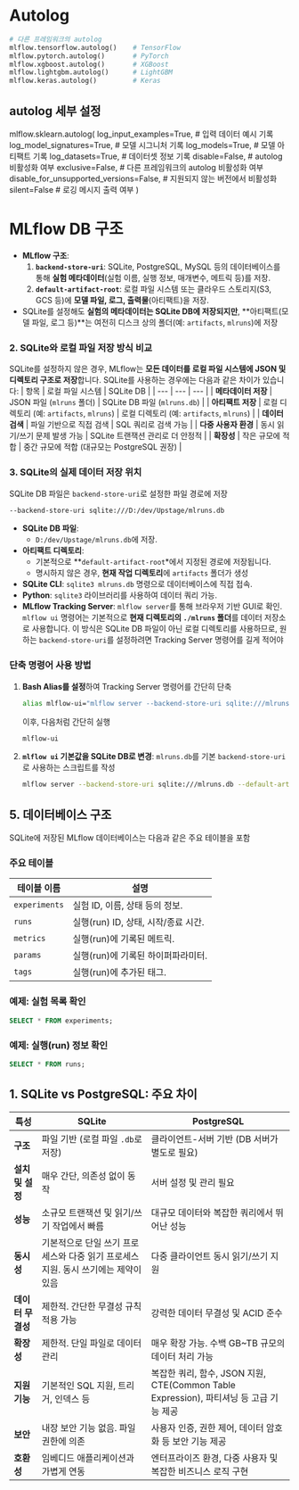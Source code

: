 # Autolog
```python
# 다른 프레임워크의 autolog
mlflow.tensorflow.autolog()    # TensorFlow
mlflow.pytorch.autolog()       # PyTorch
mlflow.xgboost.autolog()       # XGBoost
mlflow.lightgbm.autolog()      # LightGBM
mlflow.keras.autolog()         # Keras
```
## autolog 세부 설정
mlflow.sklearn.autolog(
log_input_examples=True,    # 입력 데이터 예시 기록
log_model_signatures=True,  # 모델 시그니처 기록
log_models=True,           # 모델 아티팩트 기록
log_datasets=True,         # 데이터셋 정보 기록
disable=False,             # autolog 비활성화 여부
exclusive=False,           # 다른 프레임워크의 autolog 비활성화 여부
disable_for_unsupported_versions=False,  # 지원되지 않는 버전에서 비활성화
silent=False              # 로깅 메시지 출력 여부
)
# MLflow DB 구조
- **MLflow 구조**:
    1. **`backend-store-uri`**: SQLite, PostgreSQL, MySQL 등의 데이터베이스를 통해 **실험 메타데이터**(실험 이름, 실행 정보, 매개변수, 메트릭 등)를 저장.
    2. **`default-artifact-root`**: 로컬 파일 시스템 또는 클라우드 스토리지(S3, GCS 등)에 **모델 파일, 로그, 출력물**(아티팩트)을 저장.
- SQLite를 설정해도 **실험의 메타데이터는 SQLite DB에 저장되지만**, **아티팩트(모델 파일, 로그 등)**는 여전히 디스크 상의 폴더(예: `artifacts`, `mlruns`)에 저장
### **2. SQLite와 로컬 파일 저장 방식 비교**
SQLite를 설정하지 않은 경우, MLflow는 **모든 데이터를 로컬 파일 시스템에 JSON 및 디렉토리 구조로 저장**합니다. SQLite를 사용하는 경우에는 다음과 같은 차이가 있습니다:
| 항목 | 로컬 파일 시스템 | SQLite DB |
| --- | --- | --- |
| **메타데이터 저장** | JSON 파일 (`mlruns` 폴더) | SQLite DB 파일 (`mlruns.db`) |
| **아티팩트 저장** | 로컬 디렉토리 (예: `artifacts`, `mlruns`) | 로컬 디렉토리 (예: `artifacts`, `mlruns`) |
| **데이터 검색** | 파일 기반으로 직접 검색 | SQL 쿼리로 검색 가능 |
| **다중 사용자 환경** | 동시 읽기/쓰기 문제 발생 가능 | SQLite 트랜잭션 관리로 더 안정적 |
| **확장성** | 작은 규모에 적합 | 중간 규모에 적합 (대규모는 PostgreSQL 권장) |
### **3. SQLite의 실제 데이터 저장 위치**
SQLite DB 파일은 `backend-store-uri`로 설정한 파일 경로에 저장
```bash
--backend-store-uri sqlite:///D:/dev/Upstage/mlruns.db
```
- **SQLite DB 파일**:
    - `D:/dev/Upstage/mlruns.db`에 저장.
- **아티팩트 디렉토리**:
    - 기본적으로 **`default-artifact-root`*에서 지정된 경로에 저장됩니다.
    - 명시하지 않은 경우, **현재 작업 디렉토리**에 `artifacts` 폴더가 생성
- **SQLite CLI**: `sqlite3 mlruns.db` 명령으로 데이터베이스에 직접 접속.
- **Python**: `sqlite3` 라이브러리를 사용하여 데이터 쿼리 가능.
- **MLflow Tracking Server**: `mlflow server`를 통해 브라우저 기반 GUI로 확인.
`mlflow ui` 명령어는 기본적으로 **현재 디렉토리의 `./mlruns` 폴더**를 데이터 저장소로 사용합니다. 이 방식은 SQLite DB 파일이 아닌 로컬 디렉토리를 사용하므로, 원하는 `backend-store-uri`를 설정하려면 Tracking Server 명령어를 길게 적어야 
### **단축 명령어 사용 방법**
1. **Bash Alias를 설정**하여 Tracking Server 명령어를 간단히 단축
    ```bash
    alias mlflow-ui="mlflow server --backend-store-uri sqlite:///mlruns.db --default-artifact-root ./artifacts --host 0.0.0.0 --port 5000"
    ```
    이후, 다음처럼 간단히 실행
    ```bash
    mlflow-ui
    ```
2. **`mlflow ui` 기본값을 SQLite DB로 변경**:
`mlruns.db`를 기본 `backend-store-uri`로 사용하는 스크립트를 작성
    ```bash
    mlflow server --backend-store-uri sqlite:///mlruns.db --default-artifact-root ./artifa
    ```
## **5. 데이터베이스 구조**
SQLite에 저장된 MLflow 데이터베이스는 다음과 같은 주요 테이블을 포함
### 주요 테이블
| 테이블 이름 | 설명 |
| --- | --- |
| `experiments` | 실험 ID, 이름, 상태 등의 정보. |
| `runs` | 실행(run) ID, 상태, 시작/종료 시간. |
| `metrics` | 실행(run)에 기록된 메트릭. |
| `params` | 실행(run)에 기록된 하이퍼파라미터. |
| `tags` | 실행(run)에 추가된 태그. |
### 예제: 실험 목록 확인
```sql
SELECT * FROM experiments;
```
### 예제: 실행(run) 정보 확인
```sql
SELECT * FROM runs;
```
## **1. SQLite vs PostgreSQL: 주요 차이**
| 특성 | **SQLite** | **PostgreSQL** |
| --- | --- | --- |
| **구조** | 파일 기반 (로컬 파일 `.db`로 저장) | 클라이언트-서버 기반 (DB 서버가 별도로 필요) |
| **설치 및 설정** | 매우 간단, 의존성 없이 동작 | 서버 설정 및 관리 필요 |
| **성능** | 소규모 트랜잭션 및 읽기/쓰기 작업에서 빠름 | 대규모 데이터와 복잡한 쿼리에서 뛰어난 성능 |
| **동시성** | 기본적으로 단일 쓰기 프로세스와 다중 읽기 프로세스 지원. 동시 쓰기에는 제약이 있음 | 다중 클라이언트 동시 읽기/쓰기 지원 |
| **데이터 무결성** | 제한적. 간단한 무결성 규칙 적용 가능 | 강력한 데이터 무결성 및 ACID 준수 |
| **확장성** | 제한적. 단일 파일로 데이터 관리 | 매우 확장 가능. 수백 GB~TB 규모의 데이터 처리 가능 |
| **지원 기능** | 기본적인 SQL 지원, 트리거, 인덱스 등 | 복잡한 쿼리, 함수, JSON 지원, CTE(Common Table Expression), 파티셔닝 등 고급 기능 제공 |
| **보안** | 내장 보안 기능 없음. 파일 권한에 의존 | 사용자 인증, 권한 제어, 데이터 암호화 등 보안 기능 제공 |
| **호환성** | 임베디드 애플리케이션과 가볍게 연동 | 엔터프라이즈 환경, 다중 사용자 및 복잡한 비즈니스 로직 구현 |